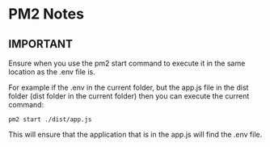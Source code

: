 # PM2 Notes

## IMPORTANT

Ensure when you use the pm2 start command to execute it in the same location as the .env file is.

For example if the .env in the current folder, but the app.js file in the dist folder (dist folder in the current folder) then you can execute the current command:
```
pm2 start ./dist/app.js
```
This will ensure that the application that is in the app.js will find the .env file.
